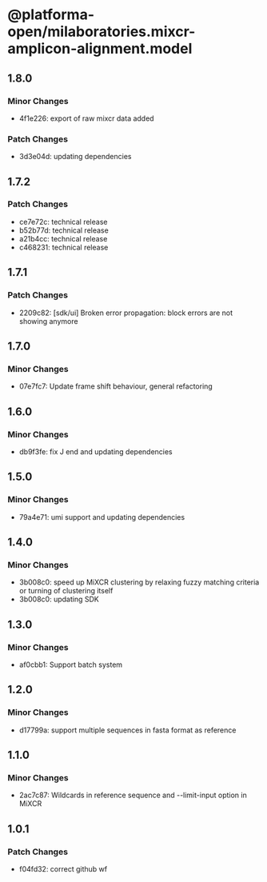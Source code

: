 # @platforma-open/milaboratories.mixcr-amplicon-alignment.model

## 1.8.0

### Minor Changes

- 4f1e226: export of raw mixcr data added

### Patch Changes

- 3d3e04d: updating dependencies

## 1.7.2

### Patch Changes

- ce7e72c: technical release
- b52b77d: technical release
- a21b4cc: technical release
- c468231: technical release

## 1.7.1

### Patch Changes

- 2209c82: [sdk/ui] Broken error propagation: block errors are not showing anymore

## 1.7.0

### Minor Changes

- 07e7fc7: Update frame shift behaviour, general refactoring

## 1.6.0

### Minor Changes

- db9f3fe: fix J end and updating dependencies

## 1.5.0

### Minor Changes

- 79a4e71: umi support and updating dependencies

## 1.4.0

### Minor Changes

- 3b008c0: speed up MiXCR clustering by relaxing fuzzy matching criteria or turning of clustering itself
- 3b008c0: updating SDK

## 1.3.0

### Minor Changes

- af0cbb1: Support batch system

## 1.2.0

### Minor Changes

- d17799a: support multiple sequences in fasta format as reference

## 1.1.0

### Minor Changes

- 2ac7c87: Wildcards in reference sequence and --limit-input option in MiXCR

## 1.0.1

### Patch Changes

- f04fd32: correct github wf
